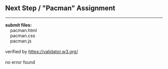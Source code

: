 ## Next Step / "Pacman" Assignment

----

**submit files:**<br />
&nbsp;&nbsp;&nbsp;&nbsp;pacman.html<br />
&nbsp;&nbsp;&nbsp;&nbsp;pacman.css<br />
&nbsp;&nbsp;&nbsp;&nbsp;pacman.js<br />
<br />
verified by <https://validator.w3.org/><br />
<br />
no error found<br />
<br />